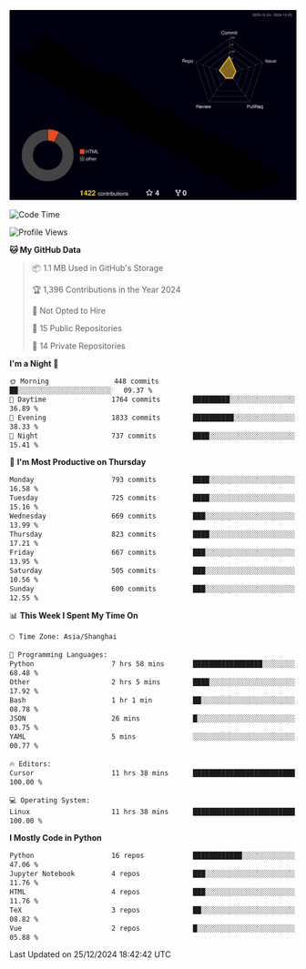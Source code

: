 <!--![](https://raw.githubusercontent.com/BorisYang326/BorisYang326/output/github-contribution-grid-snake-dark.svg) -->
![](./profile-3d-contrib/profile-night-rainbow.svg)
<!--START_SECTION:waka-->
![Code Time](http://img.shields.io/badge/Code%20Time-705%20hrs%2058%20mins-blue)

![Profile Views](http://img.shields.io/badge/Profile%20Views-26-blue)

**🐱 My GitHub Data** 

> 📦 1.1 MB Used in GitHub's Storage 
 > 
> 🏆 1,396 Contributions in the Year 2024
 > 
> 🚫 Not Opted to Hire
 > 
> 📜 15 Public Repositories 
 > 
> 🔑 14 Private Repositories 
 > 
**I'm a Night 🦉** 

```text
🌞 Morning                448 commits         ██░░░░░░░░░░░░░░░░░░░░░░░   09.37 % 
🌆 Daytime                1764 commits        █████████░░░░░░░░░░░░░░░░   36.89 % 
🌃 Evening                1833 commits        ██████████░░░░░░░░░░░░░░░   38.33 % 
🌙 Night                  737 commits         ████░░░░░░░░░░░░░░░░░░░░░   15.41 % 
```
📅 **I'm Most Productive on Thursday** 

```text
Monday                   793 commits         ████░░░░░░░░░░░░░░░░░░░░░   16.58 % 
Tuesday                  725 commits         ████░░░░░░░░░░░░░░░░░░░░░   15.16 % 
Wednesday                669 commits         ███░░░░░░░░░░░░░░░░░░░░░░   13.99 % 
Thursday                 823 commits         ████░░░░░░░░░░░░░░░░░░░░░   17.21 % 
Friday                   667 commits         ███░░░░░░░░░░░░░░░░░░░░░░   13.95 % 
Saturday                 505 commits         ███░░░░░░░░░░░░░░░░░░░░░░   10.56 % 
Sunday                   600 commits         ███░░░░░░░░░░░░░░░░░░░░░░   12.55 % 
```


📊 **This Week I Spent My Time On** 

```text
🕑︎ Time Zone: Asia/Shanghai

💬 Programming Languages: 
Python                   7 hrs 58 mins       █████████████████░░░░░░░░   68.48 % 
Other                    2 hrs 5 mins        ████░░░░░░░░░░░░░░░░░░░░░   17.92 % 
Bash                     1 hr 1 min          ██░░░░░░░░░░░░░░░░░░░░░░░   08.78 % 
JSON                     26 mins             █░░░░░░░░░░░░░░░░░░░░░░░░   03.75 % 
YAML                     5 mins              ░░░░░░░░░░░░░░░░░░░░░░░░░   00.77 % 

🔥 Editors: 
Cursor                   11 hrs 38 mins      █████████████████████████   100.00 % 

💻 Operating System: 
Linux                    11 hrs 38 mins      █████████████████████████   100.00 % 
```

**I Mostly Code in Python** 

```text
Python                   16 repos            ████████████░░░░░░░░░░░░░   47.06 % 
Jupyter Notebook         4 repos             ███░░░░░░░░░░░░░░░░░░░░░░   11.76 % 
HTML                     4 repos             ███░░░░░░░░░░░░░░░░░░░░░░   11.76 % 
TeX                      3 repos             ██░░░░░░░░░░░░░░░░░░░░░░░   08.82 % 
Vue                      2 repos             █░░░░░░░░░░░░░░░░░░░░░░░░   05.88 % 
```




 Last Updated on 25/12/2024 18:42:42 UTC
<!--END_SECTION:waka-->

